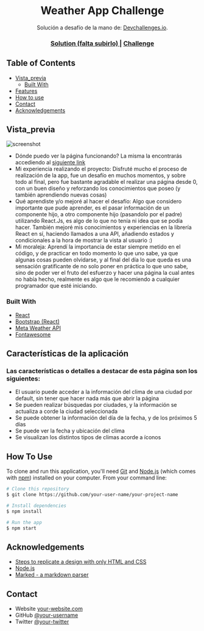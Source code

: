 <!-- Please update value in the {}  -->

<h1 align="center">Weather App Challenge</h1>

<div align="center">
   Solución a desafío de la mano de:  <a href="http://devchallenges.io" target="_blank">Devchallenges.io</a>.
</div>

<div align="center">
  <h3>
    <a href="https://{your-url-to-the-solution}">
      Solution (falta subirlo)
    </a>
    <span> | </span>
    <a href="https://devchallenges.io/challenges/mM1UIenRhK808W8qmLWv">
      Challenge
    </a>
  </h3>
</div>

<!-- TABLE OF CONTENTS -->

## Table of Contents

- [Vista_previa](#Vista_previa)
  - [Built With](#built-with)
- [Features](#features)
- [How to use](#how-to-use)
- [Contact](#contact)
- [Acknowledgements](#acknowledgements)

<!-- OVERVIEW -->
## Vista_previa 

![screenshot](https://i.postimg.cc/7hfg0v4C/ej.png)


- Dónde puedo ver la página funcionando?
La misma la encontrarás accediendo al <a href="https://devchallenges.io/challenges/mM1UIenRhK808W8qmLWv">siguiente link</a> 
- Mi experiencia realizando el proyecto:
Disfruté mucho el proceso de realización de la app, fue un desafío en muchos momentos, y sobre todo al final, pero fue bastante agradable el realizar una página desde 0, con un buen diseño y reforzando los conocimientos que poseo (y también aprendiendo nuevas cosas)
- Qué aprendiste y/o mejoré al hacer el desafío:
Algo que considero importante que pude aprender, es el pasar información de un componente hijo, a otro componente hijo (pasandolo por el padre) utilizando React.Js, es algo de lo que no tenía ni idea que se podía hacer. También mejoré mis conocimientos y experiencias en la librería React en sí, haciendo llamados a una API, añadiendo estados y condicionales a la hora de mostrar la vista al usuario :)
- Mi moraleja:
Aprendí la importancia de estar siempre metido en el código, y de practicar en todo momento lo que uno sabe, ya que algunas cosas pueden olvidarse, y al final del día lo que queda es una sensación gratificante de no solo poner en práctica lo que uno sabe, sino de poder ver el fruto del esfuerzo y hacer una página la cual antes no había hecho, realmente es algo que le recomiendo a cualquier programador que esté iniciando.

### Built With

<!-- This section should list any major frameworks that you built your project using. Here are a few examples.-->

- [React](https://reactjs.org/)
- [Bootstrap (React)](https://react-bootstrap.github.io/components/alerts/)
- [Meta Weather API](https://www.metaweather.com/api/)
- [Fontawesome](https://fontawesome.com/)

## Características de la aplicación

<!-- List the features of your application or follow the template. Don't share the figma file here :) -->
### Las características o detalles a destacar de esta página son los siguientes:

- El usuario puede acceder a la información del clima de una ciudad por default, sin tener que hacer nada más que abrir la página
- Se pueden realizar búsquedas por ciudades, y la información se actualiza a corde la ciudad seleccionada
- Se puede obtener la información del día de la fecha, y de los próximos 5 días
- Se puede ver la fecha y ubicación del clima
- Se visualizan los distintos tipos de climas acorde a íconos

## How To Use

<!-- Example: -->

To clone and run this application, you'll need [Git](https://git-scm.com) and [Node.js](https://nodejs.org/en/download/) (which comes with [npm](http://npmjs.com)) installed on your computer. From your command line:

```bash
# Clone this repository
$ git clone https://github.com/your-user-name/your-project-name

# Install dependencies
$ npm install

# Run the app
$ npm start
```

## Acknowledgements

<!-- This section should list any articles or add-ons/plugins that helps you to complete the project. This is optional but it will help you in the future. For example: -->

- [Steps to replicate a design with only HTML and CSS](https://devchallenges-blogs.web.app/how-to-replicate-design/)
- [Node.js](https://nodejs.org/)
- [Marked - a markdown parser](https://github.com/chjj/marked)

## Contact

- Website [your-website.com](https://{your-web-site-link})
- GitHub [@your-username](https://{github.com/your-usermame})
- Twitter [@your-twitter](https://{twitter.com/your-username})
